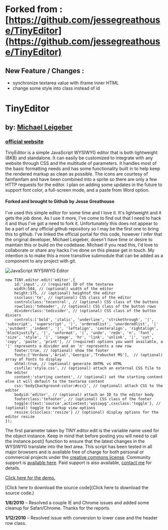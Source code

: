 # Forked from : [https://github.com/jessegreathouse/TinyEditor](https://github.com/jessegreathouse/TinyEditor)

## New Feature / Changes :
* synchronize textarea value with iframe inner HTML
* change some style into class instead of id

# TinyEditor
## by: [Michael Leigeber](http://www.scriptiny.com/author/michael/)
### [official website](http://www.scriptiny.com/2010/02/javascript-wysiwyg-editor/)

TinyEditor is a simple JavaScript WYSIWYG editor that is both lightweight (8KB) and standalone. It can easily be customized to integrate with any website through CSS and the multitude of parameters. It handles most of the basic formatting needs and has some functionality built in to help keep the rendered markup as clean as possible. The icons are courtesy of famfamfam and have been combined into a sprite so there are only a few HTTP requests for the editor. I plan on adding some updates in the future to support font color, a full-screen mode, and a paste from Word option.

#### Forked and brought to Github by Jesse Greathouse

I've used this simple editor for some time and I love it. It's lightweight and it gets the job done. As I use it more, I've come to find out that I need to hack it and thus I've got a need to fork it. Unfortunately this does not appear to be a part of any official github repository so I may be the first one to bring this to github. I've linked the official portal for this code, however I infer that the original developer, Michael Leigeber, doesn't have time or desire to maintain this or build on the codebase. Michael if you read this, I'd love to collaborate or share any hacks I've done on this please get in touch. My intention is to make this a more transitive submodule that can be added as a component to any project with git.

![JavaScript WYSIWYG Editor](http://www.scriptiny.com/wp-content/uploads/2010/02/editor.jpg "JavaScript WYSIWYG Editor")

    new TINY.editor.edit('editor',{
        id:'input', // (required) ID of the textarea
        width:584, // (optional) width of the editor
        height:175, // (optional) heightof the editor
        cssclass:'te', // (optional) CSS class of the editor
        controlclass:'tecontrol', // (optional) CSS class of the buttons
        rowclass:'teheader', // (optional) CSS class of the button rows
        dividerclass:'tedivider', // (optional) CSS class of the button diviers
        controls:['bold', 'italic', 'underline', 'strikethrough', '|', 'subscript', 'superscript', '|', 'orderedlist', 'unorderedlist', '|' ,'outdent' ,'indent', '|', 'leftalign', 'centeralign', 'rightalign', 'blockjustify', '|', 'unformat', '|', 'undo', 'redo', 'n', 'font', 'size', 'style', '|', 'image', 'hr', 'link', 'unlink', '|', 'cut', 'copy', 'paste', 'print'], // (required) options you want available, a '|' represents a divider and an 'n' represents a new row
        footer:true, // (optional) show the footer
        fonts:['Verdana','Arial','Georgia','Trebuchet MS'],  // (optional) array of fonts to display
        xhtml:true, // (optional) generate XHTML vs HTML
        cssfile:'style.css', // (optional) attach an external CSS file to the editor
        content:'starting content', // (optional) set the starting content else it will default to the textarea content
        css:'body{background-color:#ccc}', // (optional) attach CSS to the editor
        bodyid:'editor', // (optional) attach an ID to the editor body
        footerclass:'tefooter', // (optional) CSS class of the footer
        toggle:{text:'source',activetext:'wysiwyg',cssclass:'toggle'}, // (optional) toggle to markup view options
        resize:{cssclass:'resize'} // (optional) display options for the editor resize
    });

The first parameter taken by TINY.editor.edit is the variable name used for the object instance. Keep in mind that before posting you will need to call the instance.post() function to ensure that the latest changes in the WYSIWYG translate into the text area. This script has been tested in all major browsers and is available free of charge for both personal or commercial projects under the [creative commons license](http://creativecommons.org/licenses/by/3.0/us/). Community support is [available here](http://forum.leigeber.com/). Paid support is also available, [contact me](http://www.scriptiny.com/contact/) for details.

[Click here for the demo.](http://sandbox.scriptiny.com/tinyeditor/)

[Click here to download the source code](Click here to download the source code.)

**1/8/2010** – Resolved a couple IE and Chrome issues and added some cleanup for Safari/Chrome. Thanks for the reports.

**1/12/2010** – Resolved issue with conversion to lower case and the header row class.



